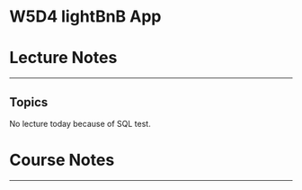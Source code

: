 # W5D4 lightBnB App
# Lecture Notes
_________________
## Topics
No lecture today because of SQL test.
# Course Notes
_________________
